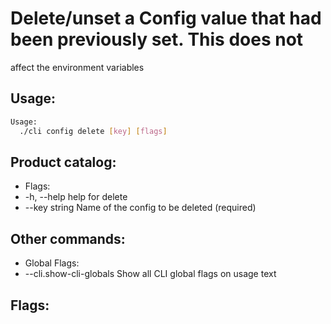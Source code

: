 # Delete/unset a Config value that had been previously set. This does not
affect the environment variables

## Usage:
```bash
Usage:
  ./cli config delete [key] [flags]
```

## Product catalog:
- Flags:
- -h, --help         help for delete
- --key string   Name of the config to be deleted (required)

## Other commands:
- Global Flags:
- --cli.show-cli-globals   Show all CLI global flags on usage text

## Flags:
```bash

```

